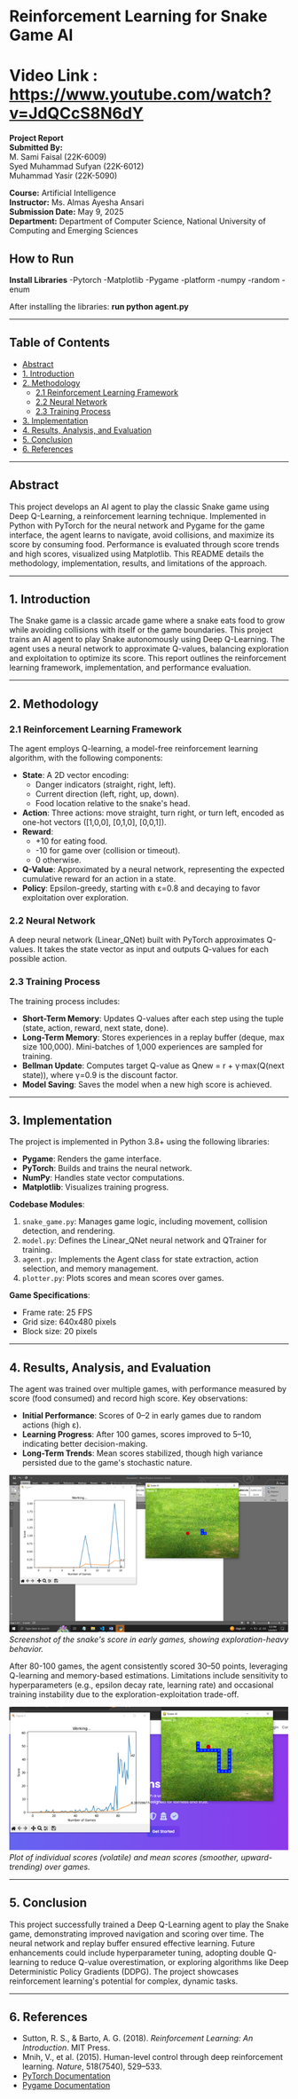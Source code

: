 # Reinforcement Learning for Snake Game AI
# Video Link : https://www.youtube.com/watch?v=JdQCcS8N6dY

**Project Report**  
**Submitted By:**  
M. Sami Faisal (22K-6009)  
Syed Muhammad Sufyan (22K-6012)  
Muhammad Yasir (22K-5090)  

**Course:** Artificial Intelligence  
**Instructor:** Ms. Almas Ayesha Ansari  
**Submission Date:** May 9, 2025  
**Department:** Department of Computer Science, National University of Computing and Emerging Sciences  

## How to Run
**Install Libraries**
-Pytorch
-Matplotlib
-Pygame
-platform
-numpy
-random
-enum

After installing the libraries:
**run python agent.py**

---

## Table of Contents
- [Abstract](#abstract)
- [1. Introduction](#1-introduction)
- [2. Methodology](#2-methodology)
  - [2.1 Reinforcement Learning Framework](#21-reinforcement-learning-framework)
  - [2.2 Neural Network](#22-neural-network)
  - [2.3 Training Process](#23-training-process)
- [3. Implementation](#3-implementation)
- [4. Results, Analysis, and Evaluation](#4-results-analysis-and-evaluation)
- [5. Conclusion](#5-conclusion)
- [6. References](#6-references)

---

## Abstract
This project develops an AI agent to play the classic Snake game using Deep Q-Learning, a reinforcement learning technique. Implemented in Python with PyTorch for the neural network and Pygame for the game interface, the agent learns to navigate, avoid collisions, and maximize its score by consuming food. Performance is evaluated through score trends and high scores, visualized using Matplotlib. This README details the methodology, implementation, results, and limitations of the approach.

---

## 1. Introduction
The Snake game is a classic arcade game where a snake eats food to grow while avoiding collisions with itself or the game boundaries. This project trains an AI agent to play Snake autonomously using Deep Q-Learning. The agent uses a neural network to approximate Q-values, balancing exploration and exploitation to optimize its score. This report outlines the reinforcement learning framework, implementation, and performance evaluation.

---

## 2. Methodology

### 2.1 Reinforcement Learning Framework
The agent employs Q-learning, a model-free reinforcement learning algorithm, with the following components:
- **State**: A 2D vector encoding:
  - Danger indicators (straight, right, left).
  - Current direction (left, right, up, down).
  - Food location relative to the snake's head.
- **Action**: Three actions: move straight, turn right, or turn left, encoded as one-hot vectors ([1,0,0], [0,1,0], [0,0,1]).
- **Reward**:
  - +10 for eating food.
  - -10 for game over (collision or timeout).
  - 0 otherwise.
- **Q-Value**: Approximated by a neural network, representing the expected cumulative reward for an action in a state.
- **Policy**: Epsilon-greedy, starting with ε=0.8 and decaying to favor exploitation over exploration.

### 2.2 Neural Network
A deep neural network (Linear_QNet) built with PyTorch approximates Q-values. It takes the state vector as input and outputs Q-values for each possible action.

### 2.3 Training Process
The training process includes:
- **Short-Term Memory**: Updates Q-values after each step using the tuple (state, action, reward, next state, done).
- **Long-Term Memory**: Stores experiences in a replay buffer (deque, max size 100,000). Mini-batches of 1,000 experiences are sampled for training.
- **Bellman Update**: Computes target Q-value as Qnew = r + γ·max(Q(next state)), where γ=0.9 is the discount factor.
- **Model Saving**: Saves the model when a new high score is achieved.

---

## 3. Implementation
The project is implemented in Python 3.8+ using the following libraries:
- **Pygame**: Renders the game interface.
- **PyTorch**: Builds and trains the neural network.
- **NumPy**: Handles state vector computations.
- **Matplotlib**: Visualizes training progress.

**Codebase Modules**:
1. `snake_game.py`: Manages game logic, including movement, collision detection, and rendering.
2. `model.py`: Defines the Linear_QNet neural network and QTrainer for training.
3. `agent.py`: Implements the Agent class for state extraction, action selection, and memory management.
4. `plotter.py`: Plots scores and mean scores over games.

**Game Specifications**:
- Frame rate: 25 FPS
- Grid size: 640x480 pixels
- Block size: 20 pixels

---

## 4. Results, Analysis, and Evaluation
The agent was trained over multiple games, with performance measured by score (food consumed) and record high score. Key observations:
- **Initial Performance**: Scores of 0–2 in early games due to random actions (high ε).
- **Learning Progress**: After 100 games, scores improved to 5–10, indicating better decision-making.
- **Long-Term Trends**: Mean scores stabilized, though high variance persisted due to the game's stochastic nature.

![Initial Snake Score](images/before.png)  
*Screenshot of the snake's score in early games, showing exploration-heavy behavior.*

After 80-100 games, the agent consistently scored 30–50 points, leveraging Q-learning and memory-based estimations. Limitations include sensitivity to hyperparameters (e.g., epsilon decay rate, learning rate) and occasional training instability due to the exploration-exploitation trade-off.

![Score Trend](images/after.png)  
*Plot of individual scores (volatile) and mean scores (smoother, upward-trending) over games.*

---

## 5. Conclusion
This project successfully trained a Deep Q-Learning agent to play the Snake game, demonstrating improved navigation and scoring over time. The neural network and replay buffer ensured effective learning. Future enhancements could include hyperparameter tuning, adopting double Q-learning to reduce Q-value overestimation, or exploring algorithms like Deep Deterministic Policy Gradients (DDPG). The project showcases reinforcement learning's potential for complex, dynamic tasks.

---

## 6. References
- Sutton, R. S., & Barto, A. G. (2018). *Reinforcement Learning: An Introduction*. MIT Press.
- Mnih, V., et al. (2015). Human-level control through deep reinforcement learning. *Nature*, 518(7540), 529–533.
- [PyTorch Documentation](https://pytorch.org/docs/stable/index.html)
- [Pygame Documentation](https://www.pygame.org/docs/)


